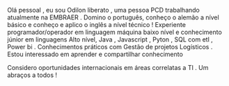 Olá pessoal , eu sou Odilon liberato , uma pessoa PCD trabalhando atualmente na EMBRAER .  Domino o português, conheço o alemão a nível básico e conheço e aplico o inglês a nível técnico !
Experiente programador/operador em linguagem máquina baixo nível e conhecimento júnior em linguagens Alto nível, Java , Javascript , Pyton , SQL com etl , Power bi .
Conhecimentos práticos com Gestão de projetos Logísticos . 
Estou interessado em aprender e compartilhar conhecimento 

Considero oportunidades internacionais em áreas correlatas a TI .
Um abraços a todos !

